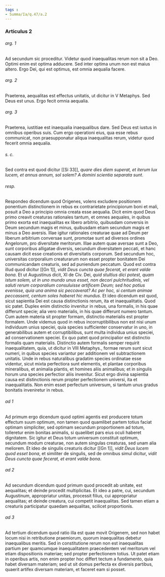 ```yaml
---
tags : 
- Summa/Ia/q.47/a.2
---
```


### Articulus 2

###### arg. 1
Ad secundum sic proceditur. Videtur quod inaequalitas rerum non sit a Deo. Optimi enim est optima adducere. Sed inter optima unum non est maius altero. Ergo Dei, qui est optimus, est omnia aequalia facere.

###### arg. 2
Praeterea, aequalitas est effectus unitatis, ut dicitur in V Metaphys. Sed Deus est unus. Ergo fecit omnia aequalia.

###### arg. 3
Praeterea, iustitiae est inaequalia inaequalibus dare. Sed Deus est iustus in omnibus operibus suis. Cum ergo operationi eius, qua esse rebus communicat, non praesupponatur aliqua inaequalitas rerum, videtur quod fecerit omnia aequalia.

###### s. c.
Sed contra est quod dicitur [[Si 33]], *quare dies diem superat, et iterum lux lucem, et annus annum, sol solem? A domini scientia separata sunt*.

###### resp.
Respondeo dicendum quod Origenes, volens excludere positionem ponentium distinctionem in rebus ex contrarietate principiorum boni et mali, posuit a Deo a principio omnia creata esse aequalia. Dicit enim quod Deus primo creavit creaturas rationales tantum, et omnes aequales, in quibus primo exorta est inaequalitas ex libero arbitrio, quibusdam conversis in Deum secundum magis et minus, quibusdam etiam secundum magis et minus a Deo aversis. Illae igitur rationales creaturae quae ad Deum per liberum arbitrium conversae sunt, promotae sunt ad diversos ordines Angelorum, pro diversitate meritorum. Illae autem quae aversae sunt a Deo, sunt corporibus alligatae diversis, secundum diversitatem peccati, et hanc causam dicit esse creationis et diversitatis corporum. Sed secundum hoc, universitas corporalium creaturarum non esset propter bonitatem Dei communicandam creaturis, sed ad puniendum peccatum. Quod est contra illud quod dicitur [[Gn 1]], *vidit Deus cuncta quae fecerat, et erant valde bona*. Et ut Augustinus dicit, XI de Civ. Dei, *quid stultius dici potest, quam istum solem, ut in uno mundo unus esset, non decori pulchritudinis, vel saluti rerum corporalium consuluisse artificem Deum; sed hoc potius evenisse, quia una anima sic peccaverat? Ac per hoc, si centum animae peccassent, centum soles haberet hic mundus*. Et ideo dicendum est quod, sicut sapientia Dei est causa distinctionis rerum, ita et inaequalitatis. Quod sic patet. Duplex enim distinctio invenitur in rebus, una formalis, in his quae differunt specie; alia vero materialis, in his quae differunt numero tantum. Cum autem materia sit propter formam, distinctio materialis est propter formalem. Unde videmus quod in rebus incorruptibilibus non est nisi unum individuum unius speciei, quia species sufficienter conservatur in uno, in generabilibus autem et corruptibilibus, sunt multa individua unius speciei, ad conservationem speciei. Ex quo patet quod principalior est distinctio formalis quam materialis. Distinctio autem formalis semper requirit inaequalitatem, quia, ut dicitur in VIII Metaphys., formae rerum sunt sicut numeri, in quibus species variantur per additionem vel subtractionem unitatis. Unde in rebus naturalibus gradatim species ordinatae esse videntur, sicut mixta perfectiora sunt elementis, et plantae corporibus mineralibus, et animalia plantis, et homines aliis animalibus; et in singulis horum una species perfectior aliis invenitur. Sicut ergo divina sapientia causa est distinctionis rerum propter perfectionem universi, ita et inaequalitatis. Non enim esset perfectum universum, si tantum unus gradus bonitatis inveniretur in rebus.

###### ad 1
Ad primum ergo dicendum quod optimi agentis est producere totum effectum suum optimum, non tamen quod quamlibet partem totius faciat optimam simpliciter, sed optimam secundum proportionem ad totum, tolleretur enim bonitas animalis, si quaelibet pars eius oculi haberet dignitatem. Sic igitur et Deus totum universum constituit optimum, secundum modum creaturae, non autem singulas creaturas, sed unam alia meliorem. Et ideo de singulis creaturis dicitur [[Gn 1]], *vidit Deus lucem quod esset bona*, et similiter de singulis, sed de omnibus simul dicitur, *vidit Deus cuncta quae fecerat, et erant valde bona*.

###### ad 2
Ad secundum dicendum quod primum quod procedit ab unitate, est aequalitas; et deinde procedit multiplicitas. Et ideo a patre, cui, secundum Augustinum, appropriatur unitas, processit filius, cui appropriatur aequalitas; et deinde creatura, cui competit inaequalitas. Sed tamen etiam a creaturis participatur quaedam aequalitas, scilicet proportionis.

###### ad 3
Ad tertium dicendum quod ratio illa est quae movit Origenem, sed non habet locum nisi in retributione praemiorum, quorum inaequalitas debetur inaequalibus meritis. Sed in constitutione rerum non est inaequalitas partium per quamcumque inaequalitatem praecedentem vel meritorum vel etiam dispositionis materiae; sed propter perfectionem totius. Ut patet etiam in operibus artis, non enim propter hoc differt tectum a fundamento, quia habet diversam materiam; sed ut sit domus perfecta ex diversis partibus, quaerit artifex diversam materiam, et faceret eam si posset.

